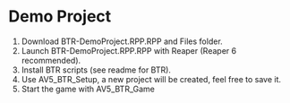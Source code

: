 # Demo Project

1. Download BTR-DemoProject.RPP.RPP and Files folder.
2. Launch BTR-DemoProject.RPP.RPP with Reaper (Reaper 6 recommended).
3. Install BTR scripts (see readme for BTR).
4. Use AV5_BTR_Setup, a new project will be created, feel free to save it.
5. Start the game with AV5_BTR_Game
